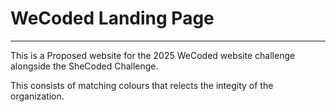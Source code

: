 # WeCoded Landing Page

---
<!-- 12345678901234567 -->
This is a Proposed website for the 2025 WeCoded website challenge alongside the SheCoded Challenge. 

This consists of matching colours that relects the integity of the organization. 
